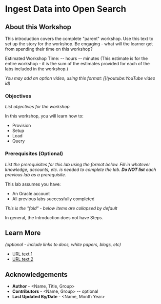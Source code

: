 # Ingest Data into Open Search

## About this Workshop

This introduction covers the complete "parent" workshop. Use this text to set up the story for the workshop. Be engaging - what will the learner get from spending their time on this workshop?

Estimated Workshop Time: -- hours -- minutes (This estimate is for the entire workshop - it is the sum of the estimates provided for each of the labs included in the workshop.)

*You may add an option video, using this format: [](youtube:YouTube video id)*

  [](youtube:zNKxJjkq0Pw)

### Objectives

*List objectives for the workshop*

In this workshop, you will learn how to:
* Provision
* Setup
* Load
* Query

### Prerequisites (Optional)

*List the prerequisites for this lab using the format below. Fill in whatever knowledge, accounts, etc. is needed to complete the lab. **Do NOT list** each previous lab as a prerequisite.*

This lab assumes you have:
* An Oracle account
* All previous labs successfully completed

*This is the "fold" - below items are collapsed by default*

In general, the Introduction does not have Steps.

## Learn More

*(optional - include links to docs, white papers, blogs, etc)*

* [URL text 1](http://docs.oracle.com)
* [URL text 2](http://docs.oracle.com)

## Acknowledgements
* **Author** - <Name, Title, Group>
* **Contributors** -  <Name, Group> -- optional
* **Last Updated By/Date** - <Name, Month Year>
